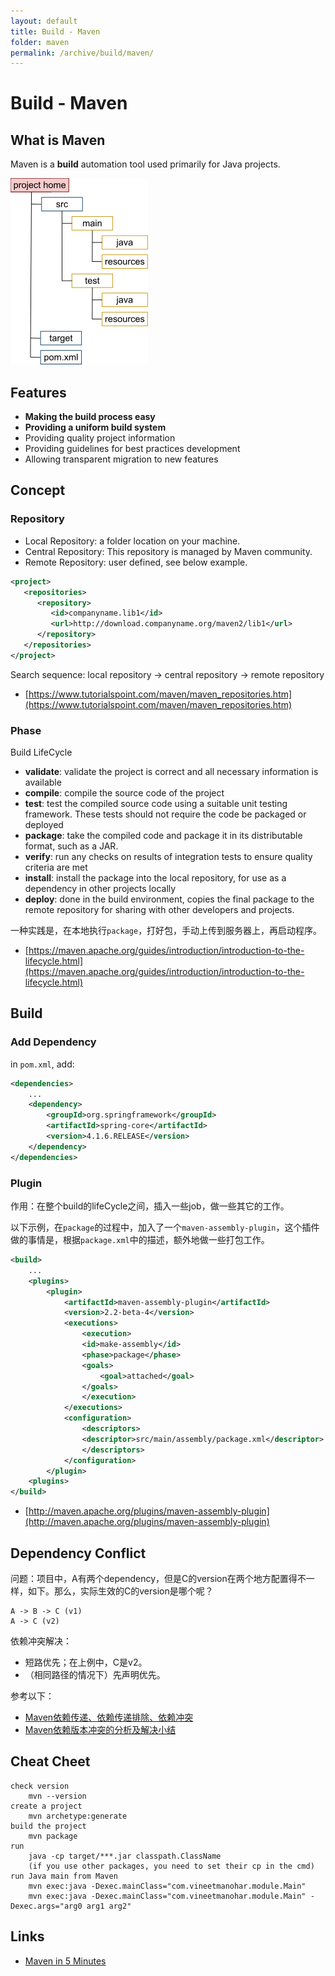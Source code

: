 ```yaml
---
layout: default
title: Build - Maven
folder: maven
permalink: /archive/build/maven/
---
```


# Build - Maven

## What is Maven

Maven is a **build** automation tool used primarily for Java projects.

![maven_path](img/maven_path.png)

## Features

- **Making the build process easy**
- **Providing a uniform build system**
- Providing quality project information
- Providing guidelines for best practices development
- Allowing transparent migration to new features

## Concept

### Repository

- Local Repository: a folder location on your machine.
- Central Repository: This repository is managed by Maven community.
- Remote Repository: user defined, see below example.

~~~ xml
<project>
   <repositories>
      <repository>
         <id>companyname.lib1</id>
         <url>http://download.companyname.org/maven2/lib1</url>
      </repository>
   </repositories>
</project>
~~~

Search sequence: local repository -> central repository -> remote repository

- [https://www.tutorialspoint.com/maven/maven_repositories.htm](https://www.tutorialspoint.com/maven/maven_repositories.htm)

### Phase

Build LifeCycle
- **validate**: validate the project is correct and all necessary information is available
- **compile**: compile the source code of the project
- **test**: test the compiled source code using a suitable unit testing framework. These tests should not require the code be packaged or deployed
- **package**: take the compiled code and package it in its distributable format, such as a JAR.
- **verify**: run any checks on results of integration tests to ensure quality criteria are met
- **install**: install the package into the local repository, for use as a dependency in other projects locally
- **deploy**: done in the build environment, copies the final package to the remote repository for sharing with other developers and projects.

一种实践是，在本地执行`package`，打好包，手动上传到服务器上，再启动程序。

- [https://maven.apache.org/guides/introduction/introduction-to-the-lifecycle.html](https://maven.apache.org/guides/introduction/introduction-to-the-lifecycle.html)

## Build

### Add Dependency

in `pom.xml`, add:

``` xml
<dependencies>
	...
	<dependency>
		<groupId>org.springframework</groupId>
		<artifactId>spring-core</artifactId>
		<version>4.1.6.RELEASE</version>
	</dependency>
</dependencies>
```

### Plugin

作用：在整个build的lifeCycle之间，插入一些job，做一些其它的工作。

以下示例，在`package`的过程中，加入了一个`maven-assembly-plugin`，这个插件做的事情是，根据`package.xml`中的描述，额外地做一些打包工作。

~~~ xml
<build>
	...
	<plugins>
		<plugin>
			<artifactId>maven-assembly-plugin</artifactId>
			<version>2.2-beta-4</version>
			<executions>
			    <execution>
				<id>make-assembly</id>
				<phase>package</phase>
				<goals>
				    <goal>attached</goal>
				</goals>
			    </execution>
			</executions>
			<configuration>
			    <descriptors>
				<descriptor>src/main/assembly/package.xml</descriptor>
			    </descriptors>
			</configuration>
		</plugin>
	<plugins>
</build>
~~~

- [http://maven.apache.org/plugins/maven-assembly-plugin](http://maven.apache.org/plugins/maven-assembly-plugin)

## Dependency Conflict

问题：项目中，A有两个dependency，但是C的version在两个地方配置得不一样，如下。那么，实际生效的C的version是哪个呢？

~~~
A -> B -> C (v1)
A -> C (v2)
~~~

依赖冲突解决：

- 短路优先；在上例中，C是v2。
- （相同路径的情况下）先声明优先。

参考以下：

- [Maven依赖传递、依赖传递排除、依赖冲突](https://www.cnblogs.com/ygj0930/p/6628429.html)
- [Maven依赖版本冲突的分析及解决小结](https://www.cnblogs.com/godtrue/p/6220512.html)

## Cheat Cheet

```
check version
	mvn --version
create a project
	mvn archetype:generate
build the project
	mvn package
run
	java -cp target/***.jar classpath.ClassName
	(if you use other packages, you need to set their cp in the cmd)
run Java main from Maven
	mvn exec:java -Dexec.mainClass="com.vineetmanohar.module.Main"  
	mvn exec:java -Dexec.mainClass="com.vineetmanohar.module.Main" -Dexec.args="arg0 arg1 arg2"
```

## Links
- [Maven in 5 Minutes](https://maven.apache.org/guides/getting-started/maven-in-five-minutes.html)

